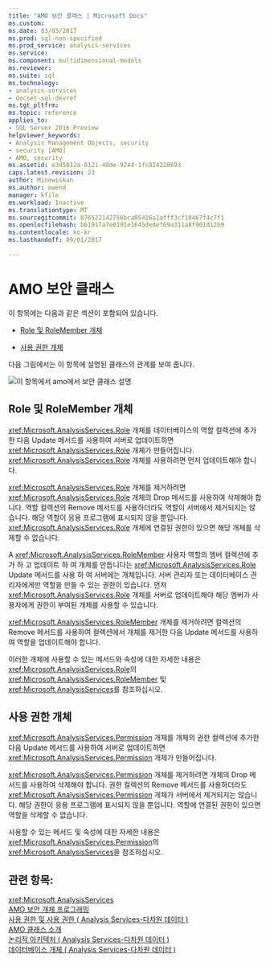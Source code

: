 ```yaml
---
title: "AMO 보안 클래스 | Microsoft Docs"
ms.custom: 
ms.date: 03/03/2017
ms.prod: sql-non-specified
ms.prod_service: analysis-services
ms.service: 
ms.component: multidimensional-models
ms.reviewer: 
ms.suite: sql
ms.technology:
- analysis-services
- docset-sql-devref
ms.tgt_pltfrm: 
ms.topic: reference
applies_to:
- SQL Server 2016 Preview
helpviewer_keywords:
- Analysis Management Objects, security
- security [AMO]
- AMO, security
ms.assetid: e3d5012a-8121-40de-9244-1fc824228693
caps.latest.revision: 23
author: Minewiskan
ms.author: owend
manager: kfile
ms.workload: Inactive
ms.translationtype: MT
ms.sourcegitcommit: 876522142756bca05416a1afff3cf10467f4c7f1
ms.openlocfilehash: b61917a7e0191e1645dedef69a311a8f901d12b9
ms.contentlocale: ko-kr
ms.lasthandoff: 09/01/2017

---
```

# <a name="amo-security-classes"></a>AMO 보안 클래스
  이 항목에는 다음과 같은 섹션이 포함되어 있습니다.  
  
-   [Role 및 RoleMember 개체](#RolesMembers)  
  
-   [사용 권한 개체](#Permissions)  
  
 다음 그림에서는 이 항목에 설명된 클래스의 관계를 보여 줍니다.  
  
 ![이 항목에서 amo에서 보안 클래스 설명](../../../analysis-services/multidimensional-models/analysis-management-objects/media/amo-securityclasses.gif "AMO의 보안 클래스는이 항목의 내용")  
  
##  <a name="RolesMembers"></a>Role 및 RoleMember 개체  
 <xref:Microsoft.AnalysisServices.Role> 개체를 데이터베이스의 역할 컬렉션에 추가한 다음 Update 메서드를 사용하여 서버로 업데이트하면 <xref:Microsoft.AnalysisServices.Role> 개체가 만들어집니다. <xref:Microsoft.AnalysisServices.Role> 개체를 사용하려면 먼저 업데이트해야 합니다.  
  
 <xref:Microsoft.AnalysisServices.Role> 개체를 제거하려면 <xref:Microsoft.AnalysisServices.Role> 개체의 Drop 메서드를 사용하여 삭제해야 합니다. 역할 컬렉션의 Remove 메서드를 사용하더라도 역할이 서버에서 제거되지는 않습니다. 해당 역할이 응용 프로그램에 표시되지 않을 뿐입니다. <xref:Microsoft.AnalysisServices.Role> 개체에 연결된 권한이 있으면 해당 개체를 삭제할 수 없습니다.  
  
 A <xref:Microsoft.AnalysisServices.RoleMember> 사용자 역할의 멤버 컬렉션에 추가 하 고 업데이트 하 여 개체를 만듭니다는 <xref:Microsoft.AnalysisServices.Role> Update 메서드를 사용 하 여 서버에는 개체입니다. 서버 관리자 또는 데이터베이스 관리자에게만 역할을 만들 수 있는 권한이 있습니다. 먼저 <xref:Microsoft.AnalysisServices.Role> 개체를 서버로 업데이트해야 해당 멤버가 사용자에게 권한이 부여된 개체를 사용할 수 있습니다.  
  
 <xref:Microsoft.AnalysisServices.RoleMember> 개체를 제거하려면 컬렉션의 Remove 메서드를 사용하여 컬렉션에서 개체를 제거한 다음 Update 메서드를 사용하여 역할을 업데이트해야 합니다.  
  
 이러한 개체에 사용할 수 있는 메서드와 속성에 대한 자세한 내용은 <xref:Microsoft.AnalysisServices.Role>의 <xref:Microsoft.AnalysisServices.RoleMember> 및 <xref:Microsoft.AnalysisServices>를 참조하십시오.  
  
##  <a name="Permissions"></a>사용 권한 개체  
 <xref:Microsoft.AnalysisServices.Permission> 개체를 개체의 권한 컬렉션에 추가한 다음 Update 메서드를 사용하여 서버로 업데이트하면 <xref:Microsoft.AnalysisServices.Permission> 개체가 만들어집니다.  
  
 <xref:Microsoft.AnalysisServices.Permission> 개체를 제거하려면 개체의 Drop 메서드를 사용하여 삭제해야 합니다. 권한 컬렉션의 Remove 메서드를 사용하더라도 <xref:Microsoft.AnalysisServices.Permission> 개체가 서버에서 제거되지는 않습니다. 해당 권한이 응용 프로그램에 표시되지 않을 뿐입니다. 역할에 연결된 권한이 있으면 역할을 삭제할 수 없습니다.  
  
 사용할 수 있는 메서드 및 속성에 대한 자세한 내용은 <xref:Microsoft.AnalysisServices.Permission>의 <xref:Microsoft.AnalysisServices>을 참조하십시오.  
  
## <a name="see-also"></a>관련 항목:  
 <xref:Microsoft.AnalysisServices>   
 [AMO 보안 개체 프로그래밍](../../../analysis-services/multidimensional-models/analysis-management-objects/programming-amo-security-objects.md)   
 [사용 권한 및 사용 권한 &#40; Analysis Services-다차원 데이터 &#41;](http://msdn.microsoft.com/library/59fa3573-f985-46cb-8042-7da71bd59a7b)   
 [AMO 클래스 소개](../../../analysis-services/multidimensional-models/analysis-management-objects/amo-classes-introduction.md)   
 [논리적 아키텍처 &#40; Analysis Services-다차원 데이터 &#41;](../../../analysis-services/multidimensional-models/olap-logical/understanding-microsoft-olap-logical-architecture.md)   
 [데이터베이스 개체 &#40; Analysis Services-다차원 데이터 &#41;](../../../analysis-services/multidimensional-models/olap-logical/database-objects-analysis-services-multidimensional-data.md)  
  
  

